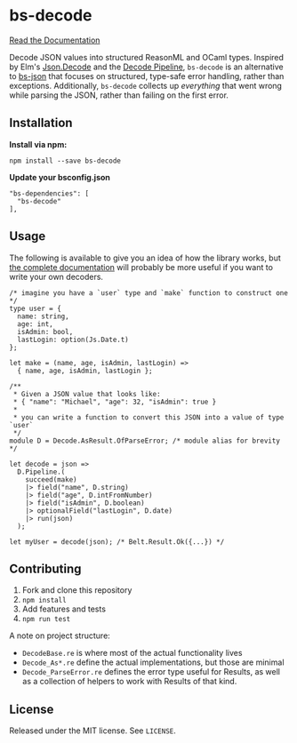 # bs-decode

[Read the Documentation](https://mlms13.github.io/bs-decode/docs/)

Decode JSON values into structured ReasonML and OCaml types. Inspired by Elm's [Json.Decode](https://package.elm-lang.org/packages/elm-lang/core/5.1.1/Json-Decode) and the [Decode Pipeline](https://package.elm-lang.org/packages/NoRedInk/elm-decode-pipeline/3.0.1/Json-Decode-Pipeline), `bs-decode` is an alternative to [bs-json](https://github.com/glennsl/bs-json) that focuses on structured, type-safe error handling, rather than exceptions. Additionally, `bs-decode` collects up _everything_ that went wrong while parsing the JSON, rather than failing on the first error.

## Installation

**Install via npm:**

`npm install --save bs-decode`

**Update your bsconfig.json**

```
"bs-dependencies": [
  "bs-decode"
],
```


## Usage

The following is available to give you an idea of how the library works, but [the complete documentation](https://mlms13.github.io/bs-decode/docs/simple-example) will probably be more useful if you want to write your own decoders.

```reason
/* imagine you have a `user` type and `make` function to construct one */
type user = {
  name: string,
  age: int,
  isAdmin: bool,
  lastLogin: option(Js.Date.t)
};

let make = (name, age, isAdmin, lastLogin) =>
  { name, age, isAdmin, lastLogin };

/**
 * Given a JSON value that looks like:
 * { "name": "Michael", "age": 32, "isAdmin": true }
 *
 * you can write a function to convert this JSON into a value of type `user`
 */
module D = Decode.AsResult.OfParseError; /* module alias for brevity */

let decode = json =>
  D.Pipeline.(
    succeed(make)
    |> field("name", D.string)
    |> field("age", D.intFromNumber)
    |> field("isAdmin", D.boolean)
    |> optionalField("lastLogin", D.date)
    |> run(json)
  );

let myUser = decode(json); /* Belt.Result.Ok({...}) */
```

## Contributing

1. Fork and clone this repository
2. `npm install`
3. Add features and tests
4. `npm run test`

A note on project structure:

- `DecodeBase.re` is where most of the actual functionality lives
- `Decode_As*.re` define the actual implementations, but those are minimal
- `Decode_ParseError.re` defines the error type useful for Results, as well as a collection of helpers to work with Results of that kind.

## License

Released under the MIT license. See `LICENSE`.
